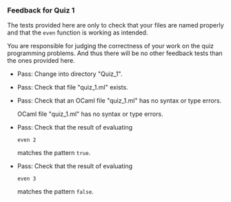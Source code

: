 ### Feedback for Quiz  1

The tests provided here are only to check that your files are named properly and that the ``even`` function is working as intended.

You are responsible for judging the correctness of your work on the quiz programming problems.  And thus there will be no other feedback tests than the ones provided here.

+ Pass: Change into directory "Quiz_1".

+ Pass: Check that file "quiz_1.ml" exists.

+ Pass: Check that an OCaml file "quiz_1.ml" has no syntax or type errors.

    OCaml file "quiz_1.ml" has no syntax or type errors.



+ Pass: 
Check that the result of evaluating
   ```
   even 2
   ```
   matches the pattern `true`.

   




+ Pass: 
Check that the result of evaluating
   ```
   even 3
   ```
   matches the pattern `false`.

   




